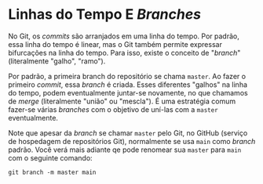 # Linhas do Tempo E _Branches_

No Git, os _commits_ são arranjados em uma linha do tempo. Por padrão, essa
linha do tempo é linear, mas o Git também permite expressar bifurcações na linha
do tempo. Para isso, existe o conceito de "_branch_" (literalmente "galho",
"ramo").

Por padrão, a primeira branch do repositório se chama `master`. Ao fazer o
primeiro _commit_, essa _branch_ é criada. Esses diferentes "galhos" na linha do
tempo, podem eventualmente juntar-se novamente, no que chamamos de _merge_
(literalmente "união" ou "mescla"). É uma estratégia comum fazer-se várias
_branches_ com o objetivo de uní-las com a `master` eventualmente.

Note que apesar da _branch_ se chamar `master` pelo Git, no GitHub (serviço de
hospedagem de repositórios Git), normalmente se usa `main` como _branch_ padrão.
Você verá mais adiante qe pode renomear sua `master` para `main` com o seguinte
comando:
```shell
git branch -m master main
```

